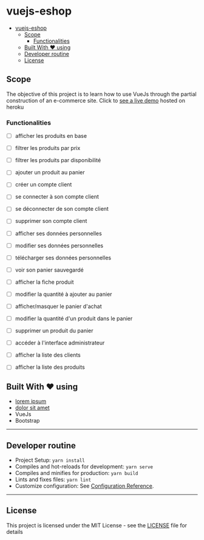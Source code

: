 # vuejs-eshop

<!-- TOC -->

- [vuejs-eshop](#vuejs-eshop)
    - [Scope](#scope)
        - [Functionalities](#functionalities)
    - [Built With :heart: using](#built-with-heart-using)
    - [Developer routine](#developer-routine)
    - [License](#license)

<!-- /TOC -->

## Scope

The objective of this project is to learn how to use VueJs through the partial construction of an e-commerce site.
Click to [see a live demo](#) hosted on heroku

### Functionalities

- [ ] afficher les produits en base
- [ ] filtrer les produits par prix
- [ ] filtrer les produits par disponibilité
- [ ] ajouter un produit au panier

- [ ] créer un compte client
- [ ] se connecter à son compte client
- [ ] se déconnecter de son compte client
- [ ] supprimer son compte client
- [ ] afficher ses données personnelles
- [ ] modifier ses données personnelles
- [ ] télécharger ses données personnelles
- [ ] voir son panier sauvegardé

- [ ] afficher la fiche produit
- [ ] modifier la quantité à ajouter au panier

- [ ] afficher/masquer le panier d'achat
- [ ] modifier la quantité d'un produit dans le panier
- [ ] supprimer un produit du panier

- [ ] accéder à l'interface administrateur
- [ ] afficher la liste des clients
- [ ] afficher la liste des produits

## Built With :heart: using

- [lorem ipsum](#)
- [dolor sit amet](#)
- VueJs
- Bootstrap

------------------------------------------------------------------------------------------------

## Developer routine

- Project Setup: `yarn install`
- Compiles and hot-reloads for development: `yarn serve`
- Compiles and minifies for production: `yarn build`
- Lints and fixes files: `yarn lint`
- Customize configuration: See [Configuration Reference](https://cli.vuejs.org/config/).

------------------------------------------------------------------------------------------------

## License

This project is licensed under the MIT License - see the [LICENSE](#) file for details